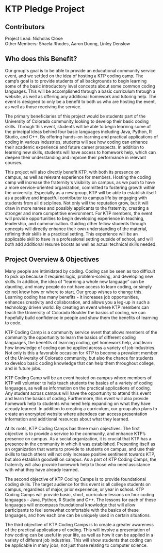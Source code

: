 # KTP Pledge Project
## Contributors
Project Lead: Nicholas Close\
Other Members: Shaela Rhodes, Aaron Duong, Linley Denslow

## Who does this Benefit?
Our group's goal is to be able to provide an educational community service event, and we settled on the idea of hosting a KTP coding camp. The camp’s goal is to provide students of all backgrounds to begin learning some of the basic introductory level concepts about some common coding languages. This will be accomplished through a basic curriculum through a website, as well as offering any additional homework and tutoring help. The event is designed to only be a benefit to both us who are hosting the event, as well as those receiving the service. 

The primary beneficiaries of this project would be students part of the University of Colorado community looking to develop their basic coding skills. Through this event, students will be able to begin learning some of the principal ideas behind four basic languages including Java, Python, R Studio, and C++. By offering hands-on learning and practical applications of coding in various industries, students will see how coding can enhance their academic experience and future career prospects. In addition to learning new skills, students will have access to homework help, which can deepen their understanding and improve their performance in relevant courses.

This project will also directly benefit KTP, with both its presence on campus, as well as relevant experience for members. Hosting the coding camp will increase the fraternity's visibility on campus, as we push to have a more service-oriented organization, committed to fostering growth within the university. Especially as a new group, KTP will be able to establish itself as a positive and impactful contributor to campus life by engaging with students from all disciplines. Not only will the reputation grow, but it will draw in more names and possibly applicants to the fraternity, creating a stronger and more competitive environment. For KTP members, the event will provide opportunities to begin developing experience in teaching, leadership, and communication. Guiding other fellow students through concepts will directly enhance their own understanding of the material, refining their skills in a practical setting. This experience will be an applicable skill to have in a professional setting outside of school, and will both add additional resume boosts as well as actual technical skills needed. 

## Project Overview & Objectives
Many people are intimidated by coding. Coding can be seen as too difficult to pick up because it requires logic, problem-solving, and developing new skills. In addition, the idea of “learning a whole new language” can be daunting, and many people do not have access to learn coding, or simply do not know how or where to start. Our group wishes to change this. Learning coding has many benefits - it increases job opportunities, enhances creativity and collaboration, and allows you a leg-up in such a technology driven world. By creating an event where KTP members can teach the University of Colorado Boulder the basics of coding, we can hopefully build confidence in people and show them the benefits of learning to code.

KTP Coding Camp is a community service event that allows members of the community the opportunity to learn the basics of different coding languages, the benefits of learning coding, get homework help, and learn how knowledge of coding can be applied across a variety of job industries. Not only is this a favorable occasion for KTP to become a prevalent member of the University of Colorado community, but also the chance for students to develop basic coding knowledge that can help them throughout college, and in future jobs. 

KTP Coding Camp will be an event hosted on campus where members of KTP will volunteer to help teach students the basics of a variety of coding languages, as well as information on the practical applications of coding. Any student across campus will have the opportunity to attend this event and learn the basics of coding. Furthermore, this event will also provide homework help to students who need help expanding on what they have already learned. In addition to creating a curriculum, our group also plans to create an encrypted website where attendees can access presentation information and additional resources about what they learned. 

At its roots, KTP Coding Camps has three main objectives. The first objective is to provide a service to the community, and enhance KTP’s presence on campus. As a social organization, it is crucial that KTP has a presence in the community in which it was established. Presenting itself as an organization that wants to provide to students on campus, and use their skills to teach others will not only increase positive sentiment towards KTP, but also establish goodwill on campus. As a part of KTP Coding Camps, the fraternity will also provide homework help to those who need assistance with what they have already learned. 

The second objective of KTP Coding Camps is to provide foundational coding skills. The target audience for this event is all college students on campus, regardless of major, prior experience, or year in school. KTP Coding Camps will provide basic, short, curriculum lessons on four coding languages - Java, Python, R Studio and C++. The lessons for each of these languages will encompass foundational knowledge that will allow participants to feel somewhat comfortable with the basics of these languages, and how each one can be uniquely used in certain situations. 

The third objective of KTP Coding Camps is to create a greater awareness of the practical applications of coding. This will involve a presentation of how coding can be useful in your life, as well as how it can be applied in a variety of different job industries. This will show students that coding can be applicable in many jobs, not just those relating to computer science.
